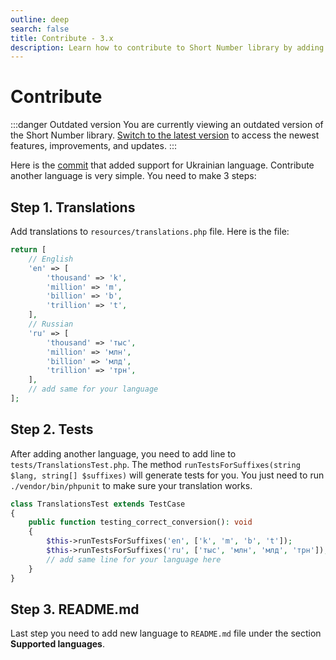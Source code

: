 ```yaml
---
outline: deep
search: false
title: Contribute - 3.x
description: Learn how to contribute to Short Number library by adding a new locale
---
```


# Contribute
:::danger Outdated version
You are currently viewing an outdated version of the Short Number library. [Switch to the latest version](/) to access the newest features, improvements, and updates.
:::

Here is the [commit](https://github.com/short-number/short-number/commit/fdafe3e61c4b1e5bfe16594b76d5a95b4c4aee4c) that added support for Ukrainian language. Contribute another language is very simple. You need to make 3 steps:

## Step 1. Translations
Add translations to `resources/translations.php` file. Here is the file:

```php
return [
    // English
    'en' => [
        'thousand' => 'k',
        'million' => 'm',
        'billion' => 'b',
        'trillion' => 't',
    ],
    // Russian
    'ru' => [
        'thousand' => 'тыс',
        'million' => 'млн',
        'billion' => 'млд',
        'trillion' => 'трн',
    ],
    // add same for your language
];
```

## Step 2. Tests
After adding another language, you need to add line to `tests/TranslationsTest.php`. The method `runTestsForSuffixes(string $lang, string[] $suffixes)` will generate tests for you. You just need to run `./vendor/bin/phpunit` to make sure your translation works.

```php
class TranslationsTest extends TestCase
{
    public function testing_correct_conversion(): void
    {
        $this->runTestsForSuffixes('en', ['k', 'm', 'b', 't']);
        $this->runTestsForSuffixes('ru', ['тыс', 'млн', 'млд', 'трн']);
        // add same line for your language here
    }
}
```

## Step 3. README.md
Last step you need to add new language to `README.md` file under the section **Supported languages**.